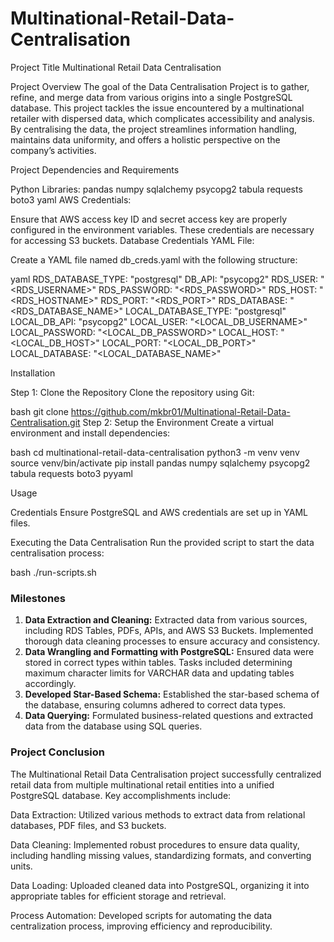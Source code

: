 # Multinational-Retail-Data-Centralisation

Project Title
Multinational Retail Data Centralisation


Project Overview
The goal of the Data Centralisation Project is to gather, refine, and merge data from various origins into a single PostgreSQL database. This project tackles the issue encountered by a multinational retailer with dispersed data, which complicates accessibility and analysis. By centralising the data, the project streamlines information handling, maintains data uniformity, and offers a holistic perspective on the company’s activities.


Project Dependencies and Requirements

Python Libraries:
pandas
numpy
sqlalchemy
psycopg2
tabula
requests
boto3
yaml
AWS Credentials:

Ensure that AWS access key ID and secret access key are properly configured in the environment variables. These credentials are necessary for accessing S3 buckets.
Database Credentials YAML File:

Create a YAML file named db_creds.yaml with the following structure:

yaml
RDS_DATABASE_TYPE: "postgresql"
DB_API: "psycopg2"
RDS_USER: "<RDS_USERNAME>"
RDS_PASSWORD: "<RDS_PASSWORD>"
RDS_HOST: "<RDS_HOSTNAME>"
RDS_PORT: "<RDS_PORT>"
RDS_DATABASE: "<RDS_DATABASE_NAME>"
LOCAL_DATABASE_TYPE: "postgresql"
LOCAL_DB_API: "psycopg2"
LOCAL_USER: "<LOCAL_DB_USERNAME>"
LOCAL_PASSWORD: "<LOCAL_DB_PASSWORD>"
LOCAL_HOST: "<LOCAL_DB_HOST>"
LOCAL_PORT: "<LOCAL_DB_PORT>"
LOCAL_DATABASE: "<LOCAL_DATABASE_NAME>"


Installation

Step 1: Clone the Repository
Clone the repository using Git:

bash
git clone https://github.com/mkbr01/Multinational-Retail-Data-Centralisation.git
Step 2: Setup the Environment
Create a virtual environment and install dependencies:

bash
cd multinational-retail-data-centralisation
python3 -m venv venv
source venv/bin/activate
pip install pandas numpy sqlalchemy psycopg2 tabula requests boto3 pyyaml

Usage

Credentials
Ensure PostgreSQL and AWS credentials are set up in YAML files.

Executing the Data Centralisation
Run the provided script to start the data centralisation process:

bash
./run-scripts.sh



### Milestones

1. **Data Extraction and Cleaning:** Extracted data from various sources, including RDS Tables, PDFs, APIs, and AWS S3 Buckets. Implemented thorough data cleaning processes to ensure accuracy and consistency.
2. **Data Wrangling and Formatting with PostgreSQL:** Ensured data were stored in correct types within tables. Tasks included determining maximum character limits for VARCHAR data and updating tables accordingly.
3. **Developed Star-Based Schema:** Established the star-based schema of the database, ensuring columns adhered to correct data types.
4. **Data Querying:** Formulated business-related questions and extracted data from the database using SQL queries.



### Project Conclusion

The Multinational Retail Data Centralisation project successfully centralized retail data from multiple multinational retail entities into a unified PostgreSQL database. Key accomplishments include:

Data Extraction: Utilized various methods to extract data from relational databases, PDF files, and S3 buckets.

Data Cleaning: Implemented robust procedures to ensure data quality, including handling missing values, standardizing formats, and converting units.

Data Loading: Uploaded cleaned data into PostgreSQL, organizing it into appropriate tables for efficient storage and retrieval.

Process Automation: Developed scripts for automating the data centralization process, improving efficiency and reproducibility.
